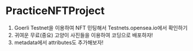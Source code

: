 # PracticeNFTProject

1. Goerli Testnet을 이용하여 NFT 민팅해서 Testnets.opensea.io에서 확인하기
2. 귀여운 무료(중요) 고양이 사진들을 이용하여 코딩으로 배포하자!
3. metadata에서 attributes도 추가해보자!
